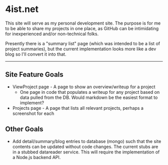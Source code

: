 # 4ist.net

This site will serve as my personal development site. The purpose is for me to be able to share my projects in one place, as GitHub can be intimidating for inexperienced and/or non-technical folks.

Presently there is a "summary list" page (which was intended to be a list of project summaries), but the current implementation looks more like a dev blog so I'll convert it into that.

---

## Site Feature Goals
- ViewProject page - A page to show an overview/writeup for a project 
  - One page in code that populates a writeup for any project based on data pulled from the DB. Would markdown be the easiest format to implement?
- Projects page - A page that lists all relevant projects, perhaps a screenshot for each

## Other Goals
- Add detail/summary/blog entries to database (mongo) such that the site contents can be updated without code changes. The current stubs are in a stubbed datareader service. This will require the implementation of a Node.js backend API.

